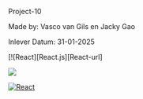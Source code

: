 Project-10

Made by: Vasco van Gils en Jacky Gao

Inlever Datum: 31-01-2025

[![React][React.js][React-url]


<a href="https://github.com/vmvangils/expense-tracker/graphs/contributors">
  <img src="https://contrib.rocks/image?repo=vmvangils/expense-tracker" />
</a>


[![React](https://img.shields.io/badge/React-%2320232a.svg?logo=react&logoColor=%2361DAFB)](#)
